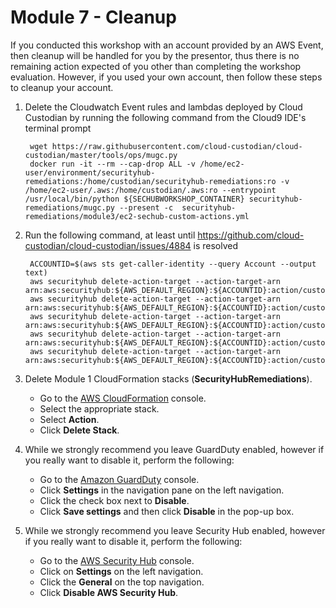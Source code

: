 # Module 7 - Cleanup

If you conducted this workshop with an account provided by an AWS Event, then cleanup will be handled for you by the presentor, thus there is no remaining action expected of you other than completing the workshop evaluation.
However, if you used your own account, then follow these steps to cleanup your account.

1. Delete the Cloudwatch Event rules and lambdas deployed by Cloud Custodian by running the following command from the Cloud9 IDE's terminal prompt

        wget https://raw.githubusercontent.com/cloud-custodian/cloud-custodian/master/tools/ops/mugc.py
        docker run -it --rm --cap-drop ALL -v /home/ec2-user/environment/securityhub-remediations:/home/custodian/securityhub-remediations:ro -v /home/ec2-user/.aws:/home/custodian/.aws:ro --entrypoint /usr/local/bin/python ${SECHUBWORKSHOP_CONTAINER} securityhub-remediations/mugc.py --present -c  securityhub-remediations/module3/ec2-sechub-custom-actions.yml

2. Run the following command, at least until https://github.com/cloud-custodian/cloud-custodian/issues/4884 is resolved

        ACCOUNTID=$(aws sts get-caller-identity --query Account --output text)
        aws securityhub delete-action-target --action-target-arn arn:aws:securityhub:${AWS_DEFAULT_REGION}:${ACCOUNTID}:action/custom/DenySnapStop
        aws securityhub delete-action-target --action-target-arn arn:aws:securityhub:${AWS_DEFAULT_REGION}:${ACCOUNTID}:action/custom/DisableKey
        aws securityhub delete-action-target --action-target-arn arn:aws:securityhub:${AWS_DEFAULT_REGION}:${ACCOUNTID}:action/custom/PostOpsItem
        aws securityhub delete-action-target --action-target-arn arn:aws:securityhub:${AWS_DEFAULT_REGION}:${ACCOUNTID}:action/custom/RemPA
        aws securityhub delete-action-target --action-target-arn arn:aws:securityhub:${AWS_DEFAULT_REGION}:${ACCOUNTID}:action/custom/Delete

3. Delete Module 1 CloudFormation stacks (**SecurityHubRemediations**).
	* Go to the <a href="https://console.aws.amazon.com/cloudformation/home#/stacks?filter=active">AWS CloudFormation</a> console.
	* Select the appropriate stack.
	* Select **Action**.
	* Click **Delete Stack**.

4.	While we strongly recommend you leave GuardDuty enabled, however if you really want to disable it, perform the following:
	* Go to the <a href="https://console.aws.amazon.com/guardduty/" target="_blank">Amazon GuardDuty</a> console.
	* Click **Settings** in the navigation pane on the left navigation.
	* Click the check box next to **Disable**.
	* Click **Save settings** and then click **Disable** in the pop-up box.

5.	While we strongly recommend you leave Security Hub enabled, however if you really want to disable it, perform the following:
	* Go to the <a href="https://console.aws.amazon.com/securityhub/home?region=us-west-2#/findings" target="_blank">AWS Security Hub</a> console.
	* Click on **Settings** on the left navigation.
	* Click the **General** on the top navigation.
	* Click **Disable AWS Security Hub**.
